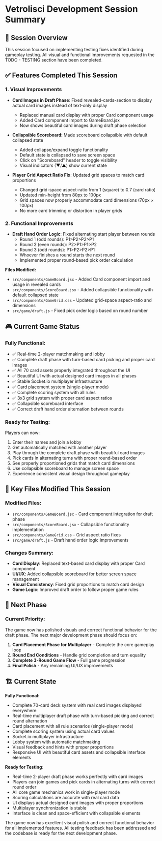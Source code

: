 # Vetrolisci Development Session Summary

## 🎯 **Session Overview**
This session focused on implementing testing fixes identified during gameplay testing. All visual and functional improvements requested in the TODO - TESTING section have been completed.

## ✅ **Features Completed This Session**

### 1. **Visual Improvements**
- **Card Images in Draft Phase**: Fixed revealed-cards-section to display actual card images instead of text-only display
  - Replaced manual card display with proper Card component usage
  - Added Card component import to GameBoard.jsx
  - Now shows beautiful card images during draft phase selection

- **Collapsible Scoreboard**: Made scoreboard collapsible with default collapsed state
  - Added collapse/expand toggle functionality
  - Default state is collapsed to save screen space
  - Click on "Scoreboard" header to toggle visibility
  - Visual indicators (▼/▲) show current state

- **Player Grid Aspect Ratio Fix**: Updated grid spaces to match card proportions
  - Changed grid-space aspect-ratio from 1 (square) to 0.7 (card ratio)
  - Updated min-height from 80px to 100px
  - Grid spaces now properly accommodate card dimensions (70px × 100px)
  - No more card trimming or distortion in player grids

### 2. **Functional Improvements**
- **Draft Hand Order Logic**: Fixed alternating start player between rounds
  - Round 1 (odd rounds): P1>P2>P2>P1
  - Round 2 (even rounds): P2>P1>P1>P2  
  - Round 3 (odd rounds): P1>P2>P2>P1
  - Whoever finishes a round starts the next round
  - Implemented proper round-based pick order calculation

**Files Modified:**
- `src/components/GameBoard.jsx` - Added Card component import and usage in revealed cards
- `src/components/ScoreBoard.jsx` - Added collapsible functionality with default collapsed state
- `src/components/GameGrid.css` - Updated grid-space aspect-ratio and dimensions
- `src/game/draft.js` - Fixed pick order logic based on round number

## 🎮 **Current Game Status**

### **Fully Functional:**
- ✅ Real-time 2-player matchmaking and lobby
- ✅ Complete draft phase with turn-based card picking and proper card images
- ✅ All 70 card assets properly integrated throughout the UI
- ✅ Beautiful UI with actual designed card images in all phases
- ✅ Stable Socket.io multiplayer infrastructure
- ✅ Card placement system (single-player mode)
- ✅ Complete scoring system with all rules
- ✅ 3x3 grid system with proper card aspect ratios
- ✅ Collapsible scoreboard interface
- ✅ Correct draft hand order alternation between rounds

### **Ready for Testing:**
Players can now:
1. Enter their names and join a lobby
2. Get automatically matched with another player
3. Play through the complete draft phase with beautiful card images
4. Pick cards in alternating turns with proper round-based order
5. See properly proportioned grids that match card dimensions
6. Use collapsible scoreboard to manage screen space
7. Experience consistent visual design throughout gameplay

## 📂 **Key Files Modified This Session**

### **Modified Files:**
- `src/components/GameBoard.jsx` - Card component integration for draft phase
- `src/components/ScoreBoard.jsx` - Collapsible functionality implementation  
- `src/components/GameGrid.css` - Grid aspect ratio fixes
- `src/game/draft.js` - Draft hand order logic improvements

### **Changes Summary:**
- **Card Display**: Replaced text-based card display with proper Card component
- **UI/UX**: Added collapsible scoreboard for better screen space management
- **Visual Consistency**: Fixed grid proportions to match card design
- **Game Logic**: Improved draft order to follow proper game rules

## 🎯 **Next Phase**

### **Current Priority:**
The game now has polished visuals and correct functional behavior for the draft phase. The next major development phase should focus on:

1. **Card Placement Phase for Multiplayer** - Complete the core gameplay loop
2. **Round End Conditions** - Handle grid completion and turn equality  
3. **Complete 3-Round Game Flow** - Full game progression
4. **Final Polish** - Any remaining UI/UX improvements

## 🏗️ **Current State**

**Fully Functional:**
- Complete 70-card deck system with real card images displayed everywhere
- Real-time multiplayer draft phase with turn-based picking and correct round alternation
- Card placement with all rule scenarios (single-player mode)
- Complete scoring system using actual card values
- Socket.io multiplayer infrastructure
- Lobby system with automatic matchmaking
- Visual feedback and hints with proper proportions
- Responsive UI with beautiful card assets and collapsible interface elements

**Ready for Testing:**
- Real-time 2-player draft phase works perfectly with card images
- Players can join games and pick cards in alternating turns with correct round order
- All core game mechanics work in single-player mode
- Scoring calculations are accurate with real card data
- UI displays actual designed card images with proper proportions
- Multiplayer synchronization is stable
- Interface is clean and space-efficient with collapsible elements

The game now has excellent visual polish and correct functional behavior for all implemented features. All testing feedback has been addressed and the codebase is ready for the next development phase.